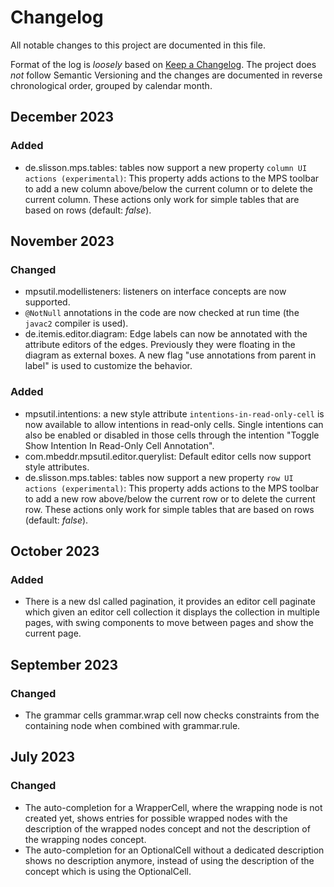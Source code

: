 # Changelog

All notable changes to this project are documented in this file.

Format of the log is _loosely_ based on [Keep a Changelog](https://keepachangelog.com/en/1.0.0/). 
The project does _not_ follow Semantic Versioning and the changes are documented in reverse chronological order, grouped by calendar month.

## December 2023

### Added

- de.slisson.mps.tables: tables now support a new property `column UI actions (experimental)`: This property adds actions to the MPS toolbar to add a new column above/below the current column or to delete the current column. These actions only work for simple tables that are based on rows (default: *false*).

## November 2023

### Changed

- mpsutil.modellisteners: listeners on interface concepts are now supported.
- `@NotNull` annotations in the code are now checked at run time (the `javac2` compiler is used).
- de.itemis.editor.diagram: Edge labels can now be annotated with the attribute editors of the edges. Previously they were floating in the diagram as external boxes. A new flag "use annotations from parent in label" is used to customize the behavior.

### Added

- mpsutil.intentions: a new style attribute `intentions-in-read-only-cell` is now available to allow intentions in read-only cells. Single intentions can also be enabled or disabled in those cells through the intention "Toggle Show Intention In Read-Only Cell Annotation".
- com.mbeddr.mpsutil.editor.querylist: Default editor cells now support style attributes.
- de.slisson.mps.tables: tables now support a new property `row UI actions (experimental)`: This property adds actions to the MPS toolbar to add a new row above/below the current row or to delete the current row. These actions only work for simple tables that are based on rows (default: *false*).

## October 2023

### Added

- There is a new dsl called pagination, it provides an editor cell paginate which given an editor cell collection it displays the collection in multiple pages, with swing components to move between pages and show the current page.

## September 2023

### Changed

- The grammar cells grammar.wrap cell now checks constraints from the containing node when combined with grammar.rule.

## July 2023

### Changed

- The auto-completion for a WrapperCell, where the wrapping node is not created yet, shows entries for possible wrapped nodes with the description of the wrapped nodes concept and not the description of the wrapping nodes concept.  
- The auto-completion for an OptionalCell without a dedicated description shows no description anymore, instead of using the description of the concept which is using the OptionalCell.  
